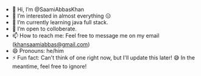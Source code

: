- 👋 Hi, I’m @SaamiAbbasKhan
- 👀 I’m interested in almost everything 😑
- 🌱 I’m currently learning java full stack.
- 💞️ I’m open to colloberate.
- 📫 How to reach me: Feel free to message me on my email (khansaamiabbas@gmail.com)
- 😄 Pronouns: he/him
- ⚡ Fun fact: Can't think of one right now, but I'll update this later! 😅 In the meantime, feel free to ignore!


<!---
SaamiAbbasKhan/SaamiAbbasKhan is a ✨ special ✨ repository because its `README.md` (this file) appears on your GitHub profile.
You can click the Preview link to take a look at your changes.
--->
